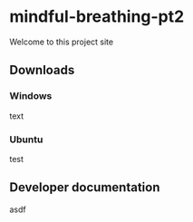 # mindful-breathing-pt2


Welcome to this project site

## Downloads

### Windows
text

### Ubuntu
test

## Developer documentation
asdf
